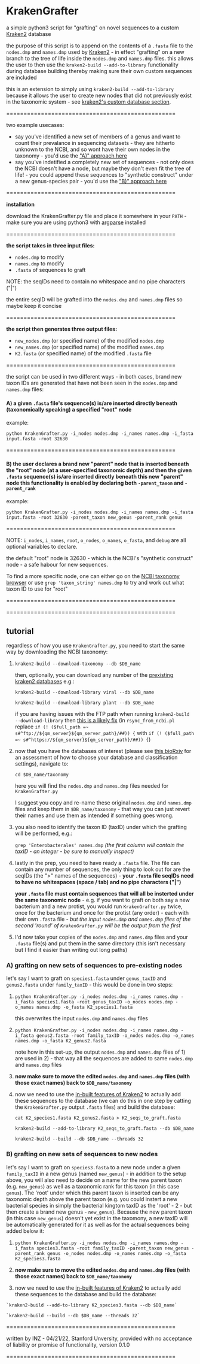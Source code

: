# KrakenGrafter
a simple python3 script for "grafting" on novel sequences to a custom [Kraken2](https://github.com/DerrickWood/kraken2) database

the purpose of this script is to append on the contents of a `.fasta` file to the `nodes.dmp` and `names.dmp` used by [Kraken2](https://github.com/DerrickWood/kraken2) - in effect "grafting" on a new branch to the tree of life inside the `nodes.dmp` and `names.dmp` files. this allows the user to then use the `kraken2-build --add-to-library` functionality during database building thereby making sure their own custom sequences are included

this is an extension to simply using `kraken2-build --add-to-library` because it allows the user to create new nodes that did not previously exist in the taxonomic system - see [kraken2's custom database section](https://github.com/DerrickWood/kraken2/blob/master/docs/MANUAL.markdown#custom-databases).

=================================================

two example usecases: 
- say you've identified a new set of members of a genus and want to count their prevalance in sequencing datasets - they are hitherto unknown to the NCBI, and so wont have their own nodes in the taxonomy - you'd use the ["A)" approach here](https://github.com/Zheludev/KrakenGrafter/edit/main/README.md#1-a-given-fasta-files-sequences-isare-inserted-directly-beneath-taxonomically-speaking-a-specified-root-node)
- say you've indetified a completely new set of sequences - not only does the NCBI doesn't have a node, but maybe they don't even fit the tree of life! - you could append these sequences to "synthetic construct" under a new genus-species pair - you'd use the ["B)" approach here](https://github.com/Zheludev/KrakenGrafter/edit/main/README.md#2-the-user-declares-a-brand-new-parent-node-that-is-inserted-beneath-the-root-node-at-a-user-specified-taxonomic-depth-and-then-the-given-fasta-sequences-isare-inserted-directly-beneath-this-new-parent-node-this-functionality-is-enabled-by-declaring-both--parent_taxon-and--parent_rank)

=================================================

**installation**

download the KrakenGrafter.py file and place it somewhere in your `PATH` - make sure you are using python3 with [argparse](https://docs.python.org/3/library/argparse.html) installed

=================================================

**the script takes in three input files:**
* `nodes.dmp` to modify
* `names.dmp` to modify
* `.fasta` of sequences to graft

NOTE: the seqIDs need to contain no whitespace and no pipe characters ("|")

the entire seqID will be grafted into the `nodes.dmp` and `names.dmp` files so maybe keep it concise

=================================================

**the script then generates three output files:**
* `new_nodes.dmp` (or specified name) of the modified `nodes.dmp`
* `new_names.dmp` (or specified name) of the modified `names.dmp`
* `K2.fasta` (or specified name) of the modified `.fasta` file

=================================================

the script can be used in two different ways - in both cases, brand new taxon IDs are generated that have not been seen in the `nodes.dmp` and `names.dmp` files:
#### A) a given `.fasta` file's sequence(s) is/are inserted directly beneath (taxonomically speaking) a specified "root" node

  example:

  `python KrakenGrafter.py -i_nodes nodes.dmp -i_names names.dmp -i_fasta input.fasta -root 32630`

=================================================

#### B) the user declares a brand new "parent" node that is inserted beneath the "root" node (at a user-specified taxonomic depth) and then the given `.fasta` sequence(s) is/are inserted directly beneath this new "parent" node this functionality is enabled by declaring both `-parent_taxon` and `-parent_rank`

  example:

  `python KrakenGrafter.py -i_nodes nodes.dmp -i_names names.dmp -i_fasta input.fasta -root 32630 -parent_taxon new_genus -parent_rank genus`

=================================================

NOTE: `i_nodes`, `i_names`, `root`, `o_nodes`, `o_names`, `o_fasta`, and `debug` are all optional variables to declare.

the default "root" node is 32630 - which is the NCBI's "synthetic construct" node - a safe habour for new sequences.

To find a more specific node, one can either go on the [NCBI taxonomy browser](https://www.ncbi.nlm.nih.gov/Taxonomy/Browser/wwwtax.cgi) or use `grep 'taxon_string' names.dmp` to try and work out what taxon ID to use for "root"

=================================================

=================================================

## tutorial

regardless of how you use `KrakenGrafter.py`, you need to start the same way by downloading the NCBI taxonomy:

1. `kraken2-build --download-taxonomy --db $DB_name`

    then, optionally, you can download any number of the [prexisting kraken2 databases](https://github.com/DerrickWood/kraken2/blob/master/docs/MANUAL.markdown#custom-databases) e.g.:

    `kraken2-build --download-library viral --db $DB_name`

    `kraken2-build --download-library plant --db $DB_name`
    
    if you are having issues with the FTP path when running `kraken2-build --download-library` then [this is a likely fix](https://github.com/DerrickWood/kraken2/issues/508) (in `rsync_from_ncbi.pl` replace `if (! ($full_path =~ s#^ftp://${qm_server}${qm_server_path}/##)) {` with `if (! ($full_path =~ s#^https://${qm_server}${qm_server_path}/##)) {`)

2. now that you have the databases of interest (please see [this bioRxiv](https://bit.ly/3EWkYJf) for an assessment of how to choose your database and classification settings), navigate to:

    `cd $DB_name/taxonomy`

    here you will find the `nodes.dmp` and `names.dmp` files needed for `KrakenGrafter.py`

    I suggest you copy and re-name these original `nodes.dmp` and `names.dmp` files and keep them in `$DB_name/taxonomy` - that way you can just revert their names and use them as intended if something goes wrong.

3. you also need to identify the taxon ID (taxID) under which the grafting will be performed, e.g.:

    `grep 'Enterobacterales' names.dmp` _(the first column will contain the taxID - an integer - be sure to manually inspect)_

4. lastly in the prep, you need to have ready a `.fasta` file. The file can contain any number of sequences, the only thing to look out for are the seqIDs (the ">" names of the sequences) - **your `.fasta` file seqIDs need to have no whitespaces (space / tab) and no pipe characters ("|")**

    **your `.fasta` file must contain sequences that will all be insterted under the same taxonomic node** - e.g. if you want to graft on both say a new bacterium and a new protist, you would run `KrakenGrafter.py` twice, once for the bacterium and once for the protist (any order) - each with their own `.fasta` file - _but the input `nodes.dmp` and `names.dmp` files of the second 'round' of `KrakenGrafter.py` will be the output from the first_

5. I'd now take your copies of the `nodes.dmp` and `names.dmp` files and your `.fasta` file(s) and put them in the same directory (this isn't necessary but I find it easier than writing out long paths)

### A) grafting on new sets of sequences to pre-existing nodes

   let's say I want to graft on `species1.fasta` under `genus_taxID` and `genus2.fasta` under `family_taxID` - this would be done in two steps:
   
 1) `python KrakenGrafter.py -i_nodes nodes.dmp -i_names names.dmp -i_fasta species1.fasta -root genus_taxID -o_nodes nodes.dmp -o_names names.dmp -o_fasta K2_species1.fasta`
   
    this overwrites the input `nodes.dmp` and `names.dmp` files
   
 2) `python KrakenGrafter.py -i_nodes nodes.dmp -i_names names.dmp -i_fasta genus2.fasta -root family_taxID -o_nodes nodes.dmp -o_names names.dmp -o_fasta K2_genus2.fasta`
   
    note how in this set-up, the output `nodes.dmp` and `names.dmp` files of 1) are used in 2) - that way all the sequences are added to same `nodes.dmp` and `names.dmp` files
   
 3) **now make sure to move the edited `nodes.dmp` and `names.dmp` files (with those exact names) back to `$DB_name/taxonomy`**
   
 4) now we need to use the [in-built features of Kraken2](https://github.com/DerrickWood/kraken2/blob/master/docs/MANUAL.markdown#custom-databases) to actually add these sequences to the database (we can do this in one step by catting the `KrakenGrafter.py` output `.fasta` files) and build the database:
   
    `cat K2_species1.fasta K2_genus2.fasta > K2_seqs_to_graft.fasta`
   
    `kraken2-build --add-to-library K2_seqs_to_graft.fasta --db $DB_name`
   
    `kraken2-build --build --db $DB_name --threads 32`

### B) grafting on new sets of sequences to new nodes

   let's say I want to graft on `species3.fasta` to a new node under a given `family_taxID` in a new genus (named `new_genus`) - in addition to the setup above, you will also need to decide on a name for the new parent taxon (e.g. `new_genus`) as well as a taxonomic rank for this taxon (in this case `genus`). The 'root' under which this parent taxon is inserted can be any taxonomic depth above the parent taxon (e.g. you could instert a new bacterial species in simply the bacterial kingtom taxID as the 'root' - 2 - but then create a brand new genus - `new_genus`). Because the new parent taxon (in this case `new_genus`) doesn't yet exist in the taxomony, a new taxID will be automatically generated for it as well as for the actual sequences being added below it:
 
   1) `python KrakenGrafter.py -i_nodes nodes.dmp -i_names names.dmp -i_fasta species3.fasta -root family_taxID -parent_taxon new_genus -parent_rank genus -o_nodes nodes.dmp -o_names names.dmp -o_fasta K2_species3.fasta`

   2) **now make sure to move the edited `nodes.dmp` and `names.dmp` files (with those exact names) back to `$DB_name/taxonomy`**
   
   3) now we need to use the [in-built features of Kraken2](https://github.com/DerrickWood/kraken2/blob/master/docs/MANUAL.markdown#custom-databases) to actually add these sequences to the database and build the database:
      
    `kraken2-build --add-to-library K2_species3.fasta --db $DB_name`
   
    `kraken2-build --build --db $DB_name --threads 32`

=================================================

written by INZ - 04/21/22, Stanford Unversity, provided with no acceptance of liability or promise of functionality, version 0.1.0

=================================================
